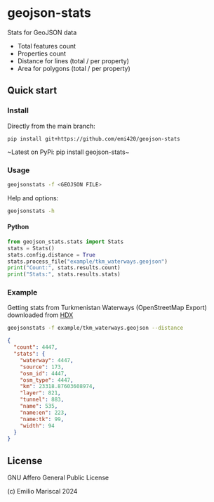 # geojson-stats

Stats for GeoJSON data

- Total features count
- Properties count
- Distance for lines (total / per property)
- Area for polygons (total / per property)

## Quick start

### Install

Directly from the main branch:

`pip install git+https://github.com/emi420/geojson-stats`

~Latest on PyPi: pip install geojson-stats~

### Usage

```bash
geojsonstats -f <GEOJSON FILE>
```

Help and options:

```bash
geojsonstats -h
```

#### Python

```py
from geojson_stats.stats import Stats
stats = Stats()
stats.config.distance = True
stats.process_file("example/tkm_waterways.geojson")
print("Count:", stats.results.count)
print("Stats:", stats.results.stats)
```

### Example

Getting stats from Turkmenistan Waterways (OpenStreetMap Export)
downloaded from [HDX](https://data.humdata.org/dataset/hotosm_tkm_waterways)

```bash
geojsonstats -f example/tkm_waterways.geojson --distance
```

```json
{
  "count": 4447,
  "stats": {
    "waterway": 4447,
    "source": 173,
    "osm_id": 4447,
    "osm_type": 4447,
    "km": 23318.87603608974,
    "layer": 821,
    "tunnel": 883,
    "name": 535,
    "name:en": 223,
    "name:tk": 99,
    "width": 94
  }
}
```

## License

GNU Affero General Public License

(c) Emilio Mariscal 2024
